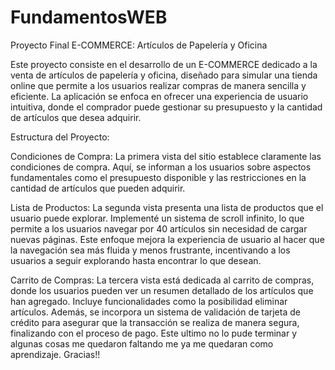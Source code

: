 # FundamentosWEB
Proyecto Final E-COMMERCE: Artículos de Papelería y Oficina

Este proyecto consiste en el desarrollo de un E-COMMERCE dedicado a la venta de artículos de papelería y oficina, diseñado para simular una tienda online que permite a los usuarios realizar compras de manera sencilla y eficiente. La aplicación se enfoca en ofrecer una experiencia de usuario intuitiva, donde el comprador puede gestionar su presupuesto y la cantidad de artículos que desea adquirir.

Estructura del Proyecto:

Condiciones de Compra:
La primera vista del sitio establece claramente las condiciones de compra. Aquí, se informan a los usuarios sobre aspectos fundamentales como el presupuesto disponible y las restricciones en la cantidad de artículos que pueden adquirir.

Lista de Productos:
La segunda vista presenta una lista de productos que el usuario puede explorar. Implementé un sistema de scroll infinito, lo que permite a los usuarios navegar por 40 artículos sin necesidad de cargar nuevas páginas. Este enfoque mejora la experiencia de usuario al hacer que la navegación sea más fluida y menos frustrante, incentivando a los usuarios a seguir explorando hasta encontrar lo que desean.

Carrito de Compras:
La tercera vista está dedicada al carrito de compras, donde los usuarios pueden ver un resumen detallado de los artículos que han agregado. Incluye funcionalidades como la posibilidad eliminar artículos. Además, se incorpora un sistema de validación de tarjeta de crédito para asegurar que la transacción se realiza de manera segura, finalizando con el proceso de pago.
Este ultimo no lo pude terminar y algunas cosas me quedaron faltando me ya me quedaran como aprendizaje. Gracias!!
